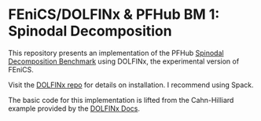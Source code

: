 # FEniCS/DOLFINx & PFHub BM 1: Spinodal Decomposition

This repository presents an implementation of the PFHub
[Spinodal Decomposition Benchmark](
https://pages.nist.gov/pfhub/benchmarks/benchmark1.ipynb/)
using DOLFINx, the experimental version of FEniCS.

Visit the [DOLFINx repo](https://github.com/FEniCS/dolfinx)
for details on installation. I recommend using Spack.

The basic code for this implementation is lifted from the
Cahn-Hilliard example provided by the [DOLFINx Docs](
https://docs.fenicsproject.org/dolfinx/main/python/demos/cahn-hilliard/demo_cahn-hilliard.py.html).
